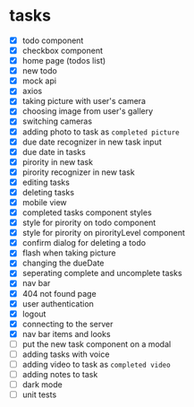 
# tasks

- [x] todo component
- [x] checkbox component
- [x] home page (todos list)
- [x] new todo
- [x] mock api
- [x] axios
- [x] taking picture with user's camera
- [x] choosing image from user's gallery
- [x] switching cameras
- [x] adding photo to task as `completed picture`
- [x] due date recognizer in new task input
- [x] due date in tasks
- [x] pirority in new task
- [x] pirority recognizer in new task
- [x] editing tasks
- [x] deleting tasks
- [x] mobile view
- [x] completed tasks component styles
- [x] style for pirority on todo component
- [x] style for pirority on pirorityLevel component
- [x] confirm dialog for deleting a todo
- [x] flash when taking picture
- [x] changing the dueDate
- [x] seperating complete and uncomplete tasks
- [x] nav bar
- [x] 404 not found page
- [x] user authentication
- [x] logout
- [x] connecting to the server
- [x] nav bar items and looks
- [ ] put the new task component on a modal
- [ ] adding tasks with voice
- [ ] adding video to task as `completed video`
- [ ] adding notes to task
- [ ] dark mode
- [ ] unit tests
